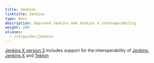 ```yaml
---
title: Jenkins
linktitle: Jenkins
type: docs
description: Improved Jenkins and Jenkins X interoperability
weight: 200
aliases:
  - /v3/guides/jenkins
---
```



[Jenkins X version 3](/v3/guides/jx3/) includes support for the interoperability of [Jenkins](https://jenkins.io), [Jenkins X](/v3/about/) and [Tekton](https://github.com/tektoncd/pipeline)
